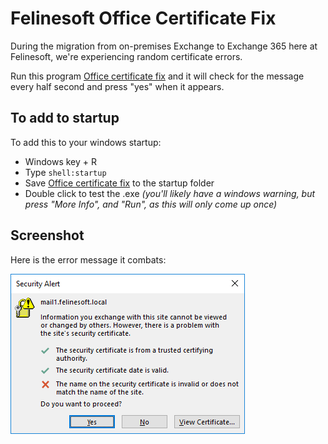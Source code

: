 # Felinesoft Office Certificate Fix

During the migration from on-premises Exchange to Exchange 365 here at Felinesoft, we're experiencing random certificate errors.

Run this program [Office certificate fix](Office%20certificate%20fix.exe?raw=true) and it will check for the message every half second and press "yes" when it appears.

## To add to startup

To add this to your windows startup:

* Windows key + R
* Type `shell:startup`
* Save [Office certificate fix](Office%20certificate%20fix.exe?raw=true) to the startup folder
* Double click to test the .exe _(you'll likely have a windows warning, but press "More Info", and "Run", as this will only come up once)_

## Screenshot

Here is the error message it combats:

![error message](security%20popup.png)